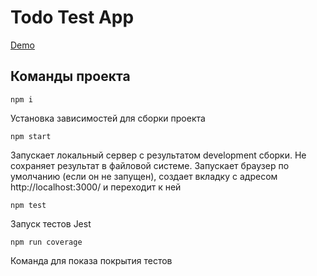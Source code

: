 # Todo Test App

[Demo](https://todo-mindbox.vercel.app/)

## Команды проекта

`npm i`

Установка зависимостей для сборки проекта

`npm start`

Запускает локальный сервер с результатом development cборки. Не сохраняет результат в файловой системе. Запускает браузер по умолчанию (если он не запущен), создает вкладку с адресом http://localhost:3000/ и переходит к ней

`npm test`

Запуск тестов Jest

`npm run coverage`

Команда для показа покрытия тестов
